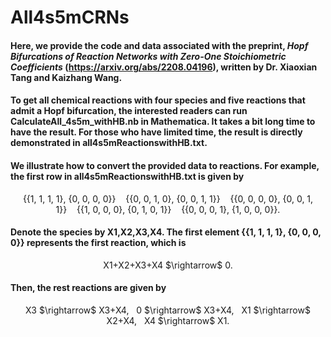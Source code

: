 # All4s5mCRNs
#### Here, we provide the code and data associated with the preprint, *Hopf Bifurcations of Reaction Networks with Zero-One Stoichiometric Coefficients* (https://arxiv.org/abs/2208.04196), written by Dr. Xiaoxian Tang and Kaizhang Wang.<br>
#### To get all chemical reactions with four species and five reactions that admit a Hopf bifurcation, the interested readers can run CalculateAll_4s5m_withHB.nb in Mathematica. It takes a bit long time to have the result. For those who have limited time, the result is directly demonstrated in all4s5mReactionswithHB.txt. <br>
#### We illustrate how to convert the provided data to reactions. For example, the first row in all4s5mReactionswithHB.txt is given by 
<p align="center">
{{1, 1, 1, 1}, {0, 0, 0, 0}}&nbsp;&nbsp;&nbsp;&nbsp;{{0, 0, 1, 0}, {0, 0, 1, 1}}&nbsp;&nbsp;&nbsp;&nbsp;{{0, 0, 0, 0}, {0, 0, 1, 1}}&nbsp;&nbsp;&nbsp;&nbsp;{{1, 0, 0, 0}, {0, 1, 0, 1}}&nbsp;&nbsp;&nbsp;&nbsp;{{0, 0, 0, 1}, {1, 0, 0, 0}}.</p>

#### Denote the species by X1,X2,X3,X4. The first element {{1, 1, 1, 1}, {0, 0, 0, 0}} represents the first reaction, which is 

<p align="center">
X1+X2+X3+X4 $\rightarrow$ 0.
</p>

#### Then, the rest reactions are given by

<p align="center">
X3 $\rightarrow$ X3+X4, &nbsp;&nbsp;0 $\rightarrow$ X3+X4, &nbsp;&nbsp;X1 $\rightarrow$ X2+X4, &nbsp;&nbsp;X4 $\rightarrow$ X1.
</p>
